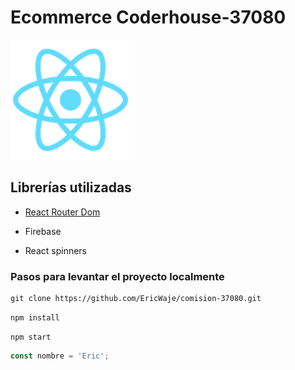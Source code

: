 # Ecommerce Coderhouse-37080

![](public/logo192.png)

## Librerías utilizadas

-   [React Router Dom](https://reactrouter.com/en/main)

-   Firebase

-   React spinners

### Pasos para levantar el proyecto localmente

```
git clone https://github.com/EricWaje/comision-37080.git
```

`npm install`

`npm start`

```javascript
const nombre = 'Eric';
```
